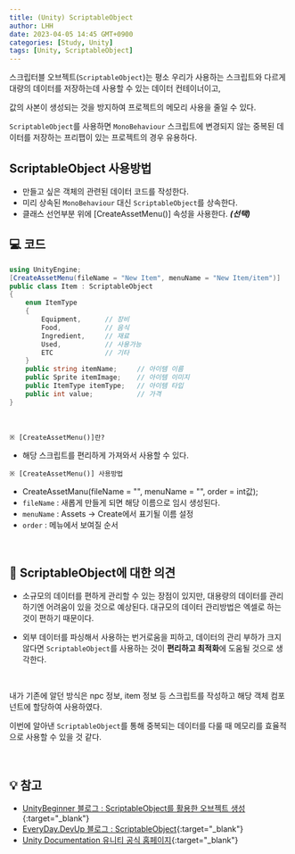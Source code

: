 ```yaml
---
title: (Unity) ScriptableObject
author: LHH
date: 2023-04-05 14:45 GMT+0900
categories: [Study, Unity]
tags: [Unity, ScriptableObject]
---
```


스크립터블 오브젝트(`ScriptableObject`)는 평소 우리가 사용하는 스크립트와 다르게 대량의 데이터를 저장하는데 사용할 수 있는 데이터 컨테이너이고,

값의 사본이 생성되는 것을 방지하여 프로젝트의 메모리 사용을 줄일 수 있다.

`ScriptableObject`를 사용하면 `MonoBehaviour` 스크립트에 변경되지 않는 중복된 데이터를 저장하는 프리팹이 있는 프로젝트의 경우 유용하다.

## ScriptableObject 사용방법
- 만들고 싶은 객체의 관련된 데이터 코드를 작성한다.
- 미리 상속된 `MonoBehaviour` 대신 `ScriptableObject`를 상속한다.
- 클래스 선언부분 위에 [CreateAssetMenu()] 속성을 사용한다. ***(선택)***

## 💻 코드
```cs
using UnityEngine;
[CreateAssetMenu(fileName = "New Item", menuName = "New Item/item")]
public class Item : ScriptableObject
{
    enum ItemType
    {
        Equipment,      // 장비
        Food,           // 음식
        Ingredient,     // 재료
        Used,           // 사용가능
        ETC             // 기타
    }
    public string itemName;     // 아이템 이름
    public Sprite itemImage;    // 아이템 이미지
    public ItemType itemType;   // 아이템 타입
    public int value;           // 가격
}
```

<br>

`※ [CreateAssetMenu()]란?`<br>
- 해당 스크립트를 편리하게 가져와서 사용할 수 있다.

`※ [CreateAssetMenu()] 사용방법`<br>
- CreateAssetManu(fileName = "", menuName = "", order = int값);
- `fileName` : 새롭게 만들게 되면 해당 이름으로 임시 생성된다.
- `menuName` : Assets -> Create에서 표기될 이름 설정
- `order` : 메뉴에서 보여질 순서

<br>

## 📝 ScriptableObject에 대한 의견
- 소규모의 데이터를 편하게 관리할 수 있는 장점이 있지만, 대용량의 데이터를 관리하기엔 어려움이 있을 것으로 예상된다. 대규모의 데이터 관리방법은 엑셀로 하는 것이 편하기 때문이다.

- 외부 데이터를 파싱해서 사용하는 번거로움을 피하고, 데이터의 관리 부하가 크지 않다면 `ScriptableObject`를 사용하는 것이 **편리하고 최적화**에 도움될 것으로 생각한다. 

<br>

내가 기존에 알던 방식은 npc 정보, item 정보 등 스크립트를 작성하고 해당 객체 컴포넌트에 할당하여 사용하였다.

이번에 알아낸 `ScriptableObject`를 통해 중복되는 데이터를 다룰 때 메모리를 효율적으로 사용할 수 있을 것 같다.

<br>

## 💡 참고
- [UnityBeginner 블로그 : ScriptableObject를 활용한 오브젝트 생성](https://unitybeginner.tistory.com/86){:target="_blank"}
- [EveryDay.DevUp 블로그 : ScriptableObject](https://everyday-devup.tistory.com/53){:target="_blank"}
- [Unity Documentation 유니티 공식 홈페이지](https://docs.unity3d.com/kr/2021.3/Manual/class-ScriptableObject.html){:target="_blank"}